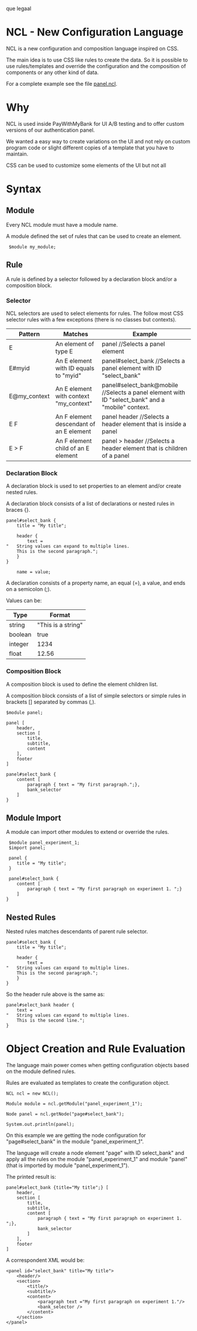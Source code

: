 que legaal


NCL - New Configuration Language
================================

NCL is a new configuration and composition language inspired on CSS.

The main idea is to use CSS like rules to create the data. So it is possible to use rules/templates and override the configuration and the composition of components or any other kind of data.

For a complete example see the file [panel.ncl](https://github.com/PayWithMyBank/ncl/blob/master/ncl-web-sample/src/main/resources/panel.ncl).


# Why

NCL is used inside PayWithMyBank for UI A/B testing and to offer custom versions of our authentication panel.

We wanted a easy way to create variations on the UI and not rely on custom program code or  slight different copies of a template that you have to maintain.

CSS can be used to customize some elements of the UI but not all

# Syntax


## Module

Every NCL module must have a module name. 

A module defined the set of rules that can be used to create an element.

```
 $module my_module;
```

## Rule

A rule is defined by a selector followed by a declaration block and/or a composition block.

### Selector

NCL selectors are used to select elements for rules. The follow most CSS selector rules with a few exceptions (there is no classes but contexts).

Pattern       | Matches              | Example 
------------- | -------------------- | -------------
E             | An element of type E |  panel //Selects a panel element  
E#myid        | An E element with ID equals to "myid" | panel#select_bank //Selects a panel element with ID "select_bank"
E@my_context  | An E element with context "my_context" | panel#select_bank@mobile //Selects a panel element with ID "select_bank" and a "mobile" context.
E F          | An F element descendant of an E element |  panel header //Selects a header element that is inside a panel
E > F          | An F element child of an E element |  panel > header //Selects a header element that is children of a panel

### Declaration Block

A declaration block is used to set properties to an element and/or create nested rules.

A declaration block consists of a list of declarations or nested rules in braces {}.
```
panel#select_bank {
    title = "My title";
    
    header {
        text = 
"   String values can expand to multiple lines.
    This is the second paragraph.";
    }
}
```

```
    name = value;
```

A declaration consists of a property name, an equal (=), a value, and ends on a semicolon (;).

Values can be:

Type    | Format 
--------|--------
string  | "This is a string" 
boolean | true
integer | 1234
float   | 12.56


### Composition Block

A composition block is used to define the element children list.

A composition block consists of a list of simple selectors or simple rules in brackets [] separated by commas (,).

```
$module panel;

panel [
	header,
	section [
		title,
		subtitle,
		content
	],
	footer
]

panel#select_bank {
	content [
		paragraph { text = "My first paragraph.";},
		bank_selector
	]
}
``` 

## Module Import

A module can import other modules to extend or override the rules.

```
 $module panel_experiment_1;
 $import panel;
 
 panel {
	title = "My title";
 }
 
 panel#select_bank {
	content [
		paragraph { text = "My first paragraph on experiment 1. ";}
	]
}
```

## Nested Rules

Nested rules matches descendants of parent rule selector. 

```
panel#select_bank {
    title = "My title";
    
    header {
        text = 
"   String values can expand to multiple lines.
    This is the second paragraph.";
    }
}
```

So the header rule above is the same as:
```
panel#select_bank header {
    text = 
"   String values can expand to multiple lines.
    This is the second line.";
}
```

# Object Creation and Rule Evaluation

The language main power comes when getting configuration objects based on the module defined rules.

Rules are evaluated as templates to create the configuration object.

```
NCL ncl = new NCL();
		
Module module = ncl.getModule("panel_experiment_1");

Node panel = ncl.getNode("page#select_bank");

System.out.println(panel);
```

On this example we are getting the node configuration for "page#select_bank" in the module "panel_experiment_1".

The language will create a node element "page" with ID select_bank" and apply all the rules on the module "panel_experiment_1" and module "panel" (that is imported by module "panel_experiment_1").

The printed result is:

```
panel#select_bank {title="My title";} [
	header,
	section [
		title,
		subtitle,
		content [
			paragraph { text = "My first paragraph on experiment 1. ";},
			bank_selector
		]
	],
	footer
]
```

A correspondent XML would be:
```
<panel id="select_bank" title="My title">
	<header/>
	<section>
		<title/>
		<subtitle/>
		<content>
			<paragraph text ="My first paragraph on experiment 1."/>
			<bank_selector />
		</content>
	</section>
</panel>
